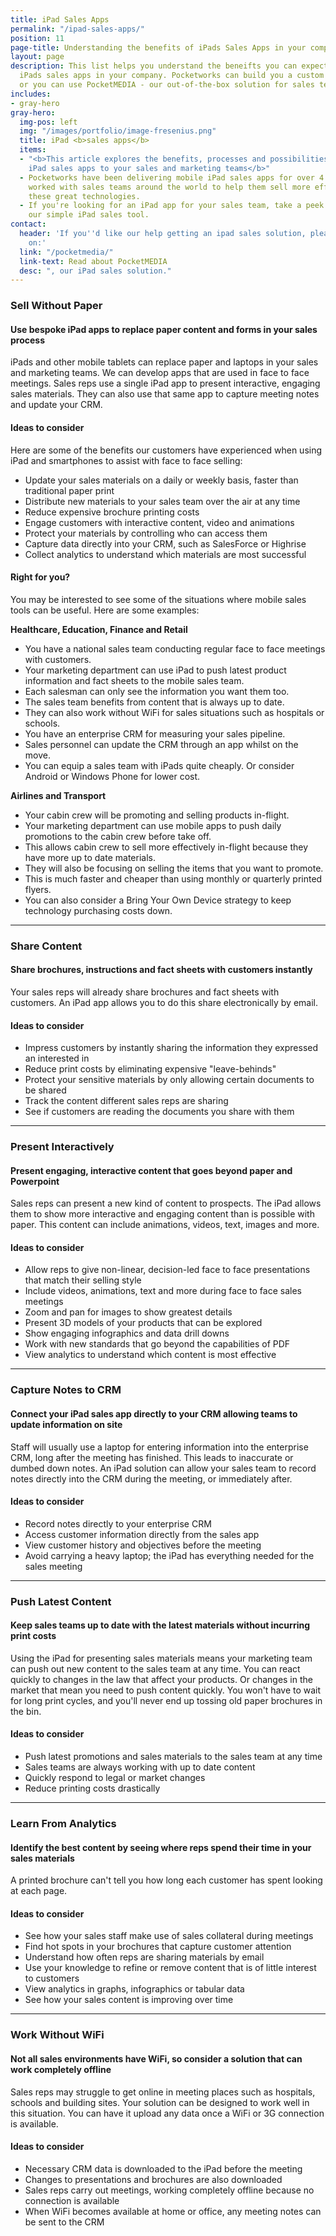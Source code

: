 ```yaml
---
title: iPad Sales Apps
permalink: "/ipad-sales-apps/"
position: 11
page-title: Understanding the benefits of iPads Sales Apps in your company
layout: page
description: This list helps you understand the beneifts you can expect when adopting
  iPads sales apps in your company. Pocketworks can build you a custom sales app,
  or you can use PocketMEDIA - our out-of-the-box solution for sales teams.
includes:
- gray-hero
gray-hero:
  img-pos: left
  img: "/images/portfolio/image-fresenius.png"
  title: iPad <b>sales apps</b>
  items:
  - "<b>This article explores the benefits, processes and possibilities when introducing
    iPad sales apps to your sales and marketing teams</b>"
  - Pocketworks have been delivering mobile iPad sales apps for over 4 years. We've
    worked with sales teams around the world to help them sell more effectively using
    these great technologies.
  - If you're looking for an iPad app for your sales team, take a peek at <a href="/pocketmedia/">PocketMEDIA</a>,
    our simple iPad sales tool.
contact:
  header: 'If you''d like our help getting an ipad sales solution, please case us
    on:'
  link: "/pocketmedia/"
  link-text: Read about PocketMEDIA
  desc: ", our iPad sales solution."
---
```


### Sell Without Paper

#### Use bespoke iPad apps to replace paper content and forms in your sales process

iPads and other mobile tablets can replace paper and laptops in your sales and marketing teams. We
can develop apps that are used in face to face meetings. Sales reps use a single iPad app to present
interactive, engaging sales materials. They can also use that same app to capture meeting notes and
update your CRM.

#### Ideas to consider

Here are some of the benefits our customers have experienced when using iPad and smartphones to
assist with face to face selling:

- Update your sales materials on a daily or weekly basis, faster than traditional paper print
- Distribute new materials to your sales team over the air at any time
- Reduce expensive brochure printing costs
- Engage customers with interactive content, video and animations
- Protect your materials by controlling who can access them
- Capture data directly into your CRM, such as SalesForce or Highrise
- Collect analytics to understand which materials are most successful

#### Right for you?

You may be interested to see some of the situations where mobile sales tools can be useful. Here
are some examples:

**Healthcare, Education, Finance and Retail**

- You have a national sales team conducting regular face to face meetings with customers.
- Your marketing department can use iPad to push latest product information and fact sheets to the mobile sales team.
- Each salesman can only see the information you want them too.
- The sales team benefits from content that is always up to date.
- They can also work without WiFi for sales situations such as hospitals or schools.
- You have an enterprise CRM for measuring your sales pipeline.
- Sales personnel can update the CRM through an app whilst on the move.
- You can equip a sales team with iPads quite cheaply. Or consider Android or Windows Phone for lower cost.

**Airlines and Transport**

- Your cabin crew will be promoting and selling products in-flight.
- Your marketing department can use mobile apps to push daily promotions to the cabin crew before take off.
- This allows cabin crew to sell more effectively in-flight because they have more up to date materials.
- They will also be focusing on selling the items that you want to promote.
- This is much faster and cheaper than using monthly or quarterly printed flyers.
- You can also consider a Bring Your Own Device strategy to keep technology purchasing costs down.

<hr class="pad-top40"/>

### Share Content

#### Share brochures, instructions and fact sheets with customers instantly

Your sales reps will already share brochures and fact sheets with customers. An iPad app allows you to do this share electronically by email.

#### Ideas to consider

- Impress customers by instantly sharing the information they expressed an interested in
- Reduce print costs by eliminating expensive "leave-behinds"
- Protect your sensitive materials by only allowing certain documents to be shared
- Track the content different sales reps are sharing
- See if customers are reading the documents you share with them

<hr class="pad-top40"/>

### Present Interactively

#### Present engaging, interactive content that goes beyond paper and Powerpoint

Sales reps can present a new kind of content to prospects. The iPad allows them to show more interactive and engaging content than is possible with paper. This content can include animations, videos, text, images and more.

#### Ideas to consider

- Allow reps to give non-linear, decision-led face to face presentations that match their selling style
- Include videos, animations, text and more during face to face sales meetings
- Zoom and pan for images to show greatest details
- Present 3D models of your products that can be explored
- Show engaging infographics and data drill downs
- Work with new standards that go beyond the capabilities of PDF
- View analytics to understand which content is most effective

<hr id="capture-notes" class="pad-top40"/>

### Capture Notes to CRM

#### Connect your iPad sales app directly to your CRM allowing teams to update information on site

Staff will usually use a laptop for entering information into the enterprise CRM, long after the meeting has finished. This leads to inaccurate or dumbed down notes. An iPad solution can allow your sales team to record notes directly into the CRM during the meeting, or immediately after.

#### Ideas to consider

- Record notes directly to your enterprise CRM
- Access customer information directly from the sales app
- View customer history and objectives before the meeting
- Avoid carrying a heavy laptop; the iPad has everything needed for the sales meeting

<hr id="push-content" class="pad-top40"/>

### Push Latest Content

#### Keep sales teams up to date with the latest materials without incurring print costs

Using the iPad for presenting sales materials means your marketing team can push out new content to the sales team at any time. You can react quickly to changes in the law that affect your products. Or changes in the market that mean you need to push content quickly. You won't have to wait for long print cycles, and you'll never end up tossing old paper brochures in the bin.

#### Ideas to consider

- Push latest promotions and sales materials to the sales team at any time
- Sales teams are always working with up to date content
- Quickly respond to legal or market changes
- Reduce printing costs drastically

<hr id="analytics" class="pad-top40"/>

### Learn From Analytics

#### Identify the best content by seeing where reps spend their time in your sales materials

A printed brochure can't tell you how long each customer has spent looking at each page.

#### Ideas to consider

- See how your sales staff make use of sales collateral during meetings
- Find hot spots in your brochures that capture customer attention
- Understand how often reps are sharing materials by email
- Use your knowledge to refine or remove content that is of little interest to customers
- View analytics in graphs, infographics or tabular data
- See how your sales content is improving over time

<hr id="wifi" class="pad-top40"/>

### Work Without WiFi

#### Not all sales environments have WiFi, so consider a solution that can work completely offline

Sales reps may struggle to get online in meeting places such as hospitals, schools and building sites. Your solution can be designed to work well in this situation. You can have it upload any data once a WiFi or 3G connection is available.

#### Ideas to consider

- Necessary CRM data is downloaded to the iPad before the meeting
- Changes to presentations and brochures are also downloaded
- Sales reps carry out meetings, working completely offline because no connection is available
- When WiFi becomes available at home or office, any meeting notes can be sent to the CRM
